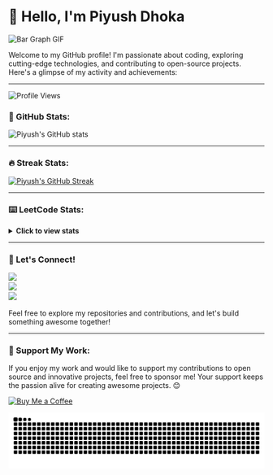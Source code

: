 # 👋 Hello, I'm Piyush Dhoka

![Bar Graph GIF](https://user-images.githubusercontent.com/74038190/212284100-561aa473-3905-4a80-b561-0d28506553ee.gif)

Welcome to my GitHub profile! I'm passionate about coding, exploring cutting-edge technologies, and contributing to open-source projects. Here's a glimpse of my activity and achievements:

---

![Profile Views](https://komarev.com/ghpvc/?username=piyushdhoka&color=blue)

### 🚀 GitHub Stats:
![Piyush's GitHub stats](https://github-readme-stats.vercel.app/api?username=piyushdhoka&show=reviews,discussions_started,discussions_answered,prs_merged,prs_merged_percentage_icons=true&theme=radical)

---

### 🔥 Streak Stats:
[![Piyush's GitHub Streak](https://streak-stats.demolab.com?user=piyushdhoka&theme=radical)](https://git.io/streak-stats)

---

### ⌨️ LeetCode Stats:
<details>
 <summary><b>Click to view stats</b></summary><br>
  <p align="center">
<img  align=top flex-grow=1 src="https://leetcard.jacoblin.cool/piyush_dhoka27?theme=radical&font=Nunito&ext=heatmap" />  
  </p>
</details>

---

### 🌟 Let's Connect!
<div>
  <a href="https://x.com/piyush_dhoka27" target="_blank">
    <img src="https://img.shields.io/badge/-X-%231DA1F2?style=for-the-badge&logo=x&logoColor=black" target="_blank">
  </a>
   </div>
  <a href="https://github.com/piyushdhoka" target="_blank">
    <img src="https://img.shields.io/badge/-GitHub-%23181717?style=for-the-badge&logo=github&logoColor=white" target="_blank">
  </a>
</div>

<div>
  <a href="https://www.linkedin.com/in/piyushdhoka27" target="_blank">
    <img src="https://img.shields.io/badge/-LinkedIn-%230077B5?style=for-the-badge&logo=linkedin&logoColor=white" target="_blank">
  </a>
</div>

Feel free to explore my repositories and contributions, and let's build something awesome together!

---

### 💖 Support My Work:
If you enjoy my work and would like to support my contributions to open source and innovative projects, feel free to sponsor me! Your support keeps the passion alive for creating awesome projects. 😊 

[![Buy Me a Coffee](https://img.shields.io/badge/Buy%20Me%20a%20Coffee-%23FFDD00?style=for-the-badge&logo=buymeacoffee&logoColor=black)](https://www.buymeacoffee.com/piyushdhoka)

<picture>
  <source media="(prefers-color-scheme: dark)" srcset="dist/github-snake-dark.svg" />
  <img alt="github-snake" src="dist/github-snake.svg" />
</picture>



